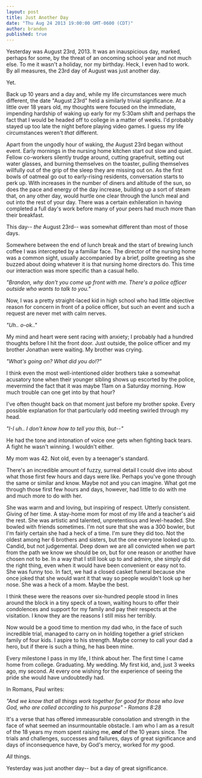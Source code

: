 ```yaml
---
layout: post
title: Just Another Day
date: "Thu Aug 24 2013 19:00:00 GMT-0600 (CDT)"
author: brandon
published: true
---
```


Yesterday was August 23rd, 2013. It was an inauspicious day, marked, perhaps for some, by the threat of an oncoming school year and not much else. To me it wasn't a holiday, nor my birthday. Heck, I even had to work. By all measures, the 23rd day of August was just another day.
 
Yet.
 
Back up 10 years and a day and, while my life circumstances were much different, the date "August 23rd" held a similarly trivial significance. At a little over 18 years old, my thoughts were focused on the immediate, impending hardship of waking up early for my 5:30am shift and perhaps the fact that I would be headed off to college in a matter of weeks. I'd probably stayed up too late the night before playing video games. I guess my life circumstances weren't _that_ different.
 
Apart from the ungodly hour of waking, _the_ August 23rd began without event. Early mornings in the nursing home kitchen start out slow and quiet. Fellow co-workers silently trudge around, cutting grapefruit, setting out water glasses, and burning themselves on the toaster, pulling themselves willfully out of the grip of the sleep they are missing out on. As the first bowls of oatmeal go out to early-rising residents, conversation starts to perk up. With increases in the number of diners and altitude of the sun, so does the pace and energy of the day increase, building up a sort of steam that, on any other day, would hurtle one clear through the lunch meal and out into the rest of your day. There was a certain exhileration in having completed a full day's work before many of your peers had much more than their breakfast.

This day-- _the_ August 23rd-- was somewhat different than most of those days.

Somewhere between the end of lunch break and the start of brewing lunch coffee I was intercepted by a familiar face. The director of the nursing home was a common sight, usually accompanied by a brief, polite greeting as she buzzed about doing whatever it is that nursing home directors do. This time our interaction was more specific than a casual hello. 

_"Brandon, why don't you come up front with me. There's a police officer outside who wants to talk to you."_ 

Now, I was a pretty straight-laced kid in high school who had little objective reason for concern in front of a police officer, but such an event and such a request are never met with calm nerves. 

_"Uh.. o-ok.."_ 

My mind and heart were sent racing with anxiety; I probably had a hundred thoughts before I hit the front door. Just outside, the police officer and my brother Jonathan were waiting. My brother was crying. 

_"What's going on? What did you do!?"_ 

I think even the most well-intentioned older brothers take a somewhat acusatory tone when their younger sibling shows up escorted by the police, mevermind the fact that it was maybe 11am on a Saturday morning. How much trouble can one get into by that hour?

I've often thought back on that moment just before my brother spoke. Every possible explanation for that particularly odd meeting swirled through my head. 

_"I-I uh.. I don't know how to tell you this, but--"_

He had the tone and intonation of voice one gets when fighting back tears. A fight he wasn't winning. I wouldn't either.

My mom was 42. Not old, even by a teenager's standard.

There's an incredible amount of fuzzy, surreal detail I could dive into about what those first few hours and days were like. Perhaps you've gone through the same or similar and know. Maybe not and you can imagine. What got me through those first few hours and days, however, had little to do with me and much more to do with her.

She was warm and and loving, but inspiring of respect. Utterly consistent. Giving of her time. A stay-home mom for most of my life and a teacher's aid the rest. She was artistic and talented, unpretentious and level-headed. She bowled with friends sometimes. I'm not sure that she was a 300 bowler, but I'm fairly certain she had a heck of a time. I'm sure they did too. Not the oldest among her 6 brothers and sisters, but the one everyone looked up to. Candid, but not judgemental. Deep down we are all convicted when we part from the path we know we should be on, but for one reason or another have chosen not to be. In a way that I still look up to and admire, she simply did the right thing, even when it would have been convenient or easy not to. She was funny too. In fact, we had a closed casket funeral because she once joked that she would want it that way so people wouldn't look up her nose. She was a heck of a mom. Maybe the best. 

I think these were the reasons over six-hundred people stood in lines around the block in a tiny speck of a town, waiting hours to offer their condolences and support for my family and pay their respects at the visitation. I know they are the reasons I still miss her terribly.

Now would be a good time to mention my dad who, in the face of such incredible trial, managed to carry on in holding together a grief stricken family of four kids. I aspire to his strength. Maybe corney to call your dad a hero, but if there is such a thing, he has been mine.

Every milestone I pass in my life, I think about her. The first time I came home from college. Graduating. My wedding. My first kid, and, just 3 weeks ago, my second. At every one wishing for the experience of seeing the pride she would have undoubtedly had. 

In Romans, Paul writes:

_"And we know that all things work together for good for those who love God, who are called according to his purpose" - Romans 8:28_

It's a verse that has offered immeasurable consolation and strength in the face of what seemed an insurmountable obstacle. I am who I am as a result of the 18 years my mom spent raising me, _**and**_ of the 10 years since. The trials and challenges, successes and failures, days of great significance and days of inconsequence have, by God's mercy, worked for _my_ good.

_All_ things. 

Yesterday was just another day-- but a day of great significance.